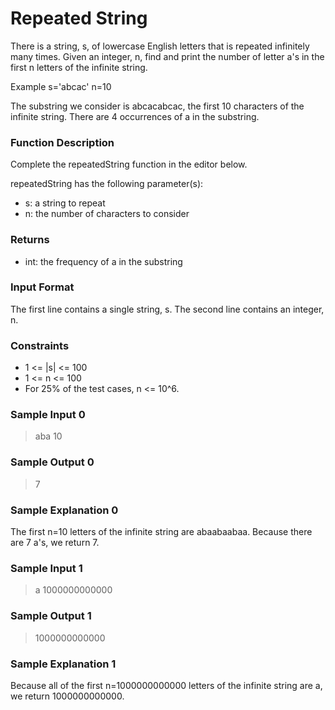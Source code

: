# Repeated String


There is a string, s, of lowercase English letters that is repeated infinitely many times. Given an integer, n, find and print the number of letter a's in the first n letters of the infinite string.

Example
s='abcac'
n=10

The substring we consider is abcacabcac, the first 10 characters of the infinite string. There are 4 occurrences of a in the substring.

### Function Description

Complete the repeatedString function in the editor below.

repeatedString has the following parameter(s):

* s: a string to repeat
* n: the number of characters to consider

### Returns

* int: the frequency of a in the substring

### Input Format

The first line contains a single string, s.
The second line contains an integer, n.

### Constraints

* 1 <= |s| <= 100
* 1 <= n <= 100
* For 25% of the test cases, n <= 10^6.


### Sample Input 0

> aba
  10

### Sample Output 0

> 7

### Sample Explanation 0

The first n=10 letters of the infinite string are abaabaabaa. Because there are 7 a's, we return 7.

### Sample Input 1

> a
  1000000000000

### Sample Output 1

> 1000000000000

### Sample Explanation 1

Because all of the first n=1000000000000 letters of the infinite string are a, we return 1000000000000.